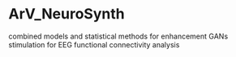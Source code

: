 # ArV_NeuroSynth
combined models and statistical methods for enhancement GANs stimulation for EEG functional connectivity analysis
